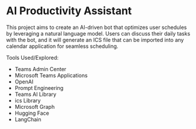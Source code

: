 # AI Productivity Assistant
This project aims to create an AI-driven bot that optimizes user schedules by leveraging a natural language model. Users can discuss their daily tasks with the bot, and it will generate an ICS file that can be imported into any calendar application for seamless scheduling.

Tools Used/Explored:
- Teams Admin Center
- Microsoft Teams Applications
- OpenAI
- Prompt Engineering
- Teams AI Library
- ics Library
- Microsoft Graph
- Hugging Face
- LangChain
